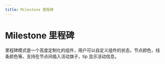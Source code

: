 ```yaml
---
title: Milestone 里程碑
---
```


# Milestone 里程碑

<div>里程碑模式是一个高度定制化的组件，用户可以自定义组件的状态，节点颜色，线条颜色等。支持在节点间插入活动旗子，tip 显示活动信息。</div>
